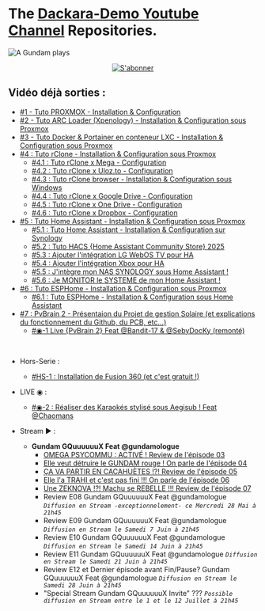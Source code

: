 # The [Dackara-Demo Youtube Channel](https://www.youtube.com/@DackaraDemo) Repositories.
![A Gundam plays](https://github.com/user-attachments/assets/aa72fcc5-6f89-4134-8a33-9daa11de5709)

<p align="center"><a href="https://www.youtube.com/@DackaraDemo">
  <img src="https://github.com/user-attachments/assets/fc61423e-8aa4-47c3-996b-f53c2a6bde5d" alt="S'abonner"/>
</a></p>

## Vidéo déjà sorties :
- [#1 - Tuto PROXMOX - Installation & Configuration](https://github.com/Dackara/Demo/blob/main/Video/%231%20-%20Tuto%20PROXMOX%20-%20Installation%20%26%20Configuration.md)
- [#2 - Tuto ARC Loader (Xpenology) - Installation & Configuration sous Proxmox](https://github.com/Dackara/Demo/blob/main/Video/%232%20-%20Tuto%20ARC%20Loader%20(Xpenology)%20-%20Installation%20%26%20Configuration%20sous%20Proxmox.md)
- [#3 - Tuto Docker & Portainer en conteneur LXC - Installation & Configuration sous Proxmox](https://github.com/Dackara/Demo/blob/main/Video/%233%20-%20Tuto%20Docker%20%26%20Portainer%20en%20conteneur%20LXC%20-%20Installation%20%26%20Configuration%20sous%20Proxmox.md)
- [#4 : Tuto rClone - Installation & Configuration sous Proxmox](https://github.com/Dackara/Demo/blob/main/Video/%234%20-%20Tuto%20rClone%20-%20Installation%20%26%20Configuration%20sous%20Proxmox.md)
  - [#4.1 : Tuto rClone x Mega - Configuration](https://github.com/Dackara/Demo/blob/main/Video/%234.1%20-%20Tuto%20Mount%20Mega%20Cloud%20dans%20rClone%20-%20Configuration%20sous%20Proxmox.md)
  - [#4.2 : Tuto rClone x Uloz.to - Configuration](https://github.com/Dackara/Demo/blob/main/Video/%234.2%20-%20Tuto%20Mount%20Uloz.to%20Cloud%20dans%20rClone%20-%20Configuration%20sous%20Proxmox.md)
  - [#4.3 : Tuto rClone browser - Installation & Configuration sous Windows](https://github.com/Dackara/Demo/blob/main/Video/%234.3%20-%20Tuto%20rClone%20browser%20-%20Installation%20%26%20Configuration%20sous%20Windows.md)
  - [#4.4 : Tuto rClone x Google Drive - Configuration](https://github.com/Dackara/Demo/blob/main/Video/%234.4%20-%20Tuto%20Mount%20Google%20Drive%20dans%20rClone%20-%20Configuration%20sous%20Proxmox.md)
  - [#4.5 : Tuto rClone x One Drive - Configuration](https://github.com/Dackara/Demo/blob/main/Video/%234.5%20-%20Tuto%20Mount%20One%20Drive%20dans%20rClone%20-%20Configuration%20sous%20Proxmox.md)
  - [#4.6 : Tuto rClone x Dropbox - Configuration](https://github.com/Dackara/Demo/blob/main/Video/%234.6%20-%20Tuto%20Mount%20Dropbox%20dans%20rClone%20-%20Configuration%20sous%20Proxmox.md)
- [#5 : Tuto Home Assistant - Installation & Configuration sous Proxmox](https://github.com/Dackara/Demo/blob/main/Video/%235%20-%20Tuto%20Home%20Assistant%20-%20Installation%20%26%20Configuration%20sous%20Proxmox.md)
  - [#5.1 : Tuto Home Assistant - Installation & Configuration sur Synology](https://github.com/Dackara/Demo/blob/main/Video/%235.1%20-%20Tuto%20Home%20Assistant%20-%20Installation%20%26%20Configuration%20sous%20Synology.md)
  - [#5.2 : Tuto HACS {Home Assistant Community Store} 2025](https://youtu.be/IGsWxooA7Ts)
  - [#5.3 : Ajouter l'intégration LG WebOS TV pour HA](https://www.youtube.com/watch?v=NoUqJuz8mNY)
  - [#5.4 : Ajouter l'intégration Xbox pour HA](https://www.youtube.com/watch?v=-kWB0cbgUhc)
  - [#5.5 : J'intègre mon NAS SYNOLOGY sous Home Assistant !](https://www.youtube.com/watch?v=bz7ShhS1NZA)
  - [#5.6 : Je MONITOR le SYSTEME de mon Home Assistant !](https://www.youtube.com/watch?v=8Gi9cTq-2wM)
- [#6 : Tuto ESPHome - Installation & Configuration sous Proxmox](https://youtu.be/50YTn9k1r-o)
  - [#6.1 : Tuto ESPHome - Installation & Configuration sous Home Assistant](https://youtu.be/nZum6s-rQzY)
- [#7 : PvBrain 2 - Présentaion du Projet de gestion Solaire (et explications du fonctionnement du Github, du PCB, etc...)](https://youtu.be/0FxQcrgmYuU)
  - [#◉-1 Live {PvBrain 2} Feat @Bandit-17 & @SebyDocKy (remonté)](https://youtube.com/live/NITEFeAOpwg)

<br/>

- Hors-Serie :
  - [#HS-1 : Installation de Fusion 360 (et c'est gratuit !)](https://youtu.be/IdHVv1cFigA)

- LIVE ◉ :
  - [#◉-2 : Réaliser des Karaokés stylisé sous Aegisub ! Feat @Chaomans](https://youtube.com/live/q5ZAvl7yxN0)

- Stream ► :
  - **Gundam GQuuuuuuX Feat ‪@gundamologue**
    - [OMEGA PSYCOMMU : ACTIVÉ ! Review de l'épisode 03‬](https://youtube.com/live/7tRCCWNYzhE)
    - [Elle veut détruire le GUNDAM rouge ! On parle de l'épisode 04](https://youtube.com/live/I5lGjjEgLHo)
    - [ÇA VA PARTIR EN CACAHUÈTES !?!  Review de l'épisode 05](https://youtube.com/live/L_KJ8yJEYhM)
    - [Elle l'a TRAHI et c'est pas fini !!! On parle de l'épisode 06](https://youtube.com/live/TtAWjBIRA_A)
    - [Une ZEKNOVA !?! Machu se REBELLE !!! Review de l'épisode 07](https://youtube.com/live/wtRqeNBsX8Y)
    - Review E08 Gundam GQuuuuuuX Feat @gundamologue *`Diffusion en Stream -exceptionnelement- ce Mercredi 28 Mai à 21h45`*
    - Review E09 Gundam GQuuuuuuX Feat @gundamologue *`Diffusion en Stream le Samedi 7 Juin à 21h45`*
    - Review E10 Gundam GQuuuuuuX Feat @gundamologue *`Diffusion en Stream le Samedi 14 Juin à 21h45`*
    - Review E11 Gundam GQuuuuuuX Feat @gundamologue *`Diffusion en Stream le Samedi 21 Juin à 21h45`*
    - Review E12 et Dernier épisode avant Fin/Pause? Gundam GQuuuuuuX Feat @gundamologue *`Diffusion en Stream le Samedi 28 Juin à 21h45`*
    - "Special Stream Gundam GQuuuuuuX Invite" ??? *`Possible diffusion en Stream entre le 1 et le 12 Juillet à 21h45`*

